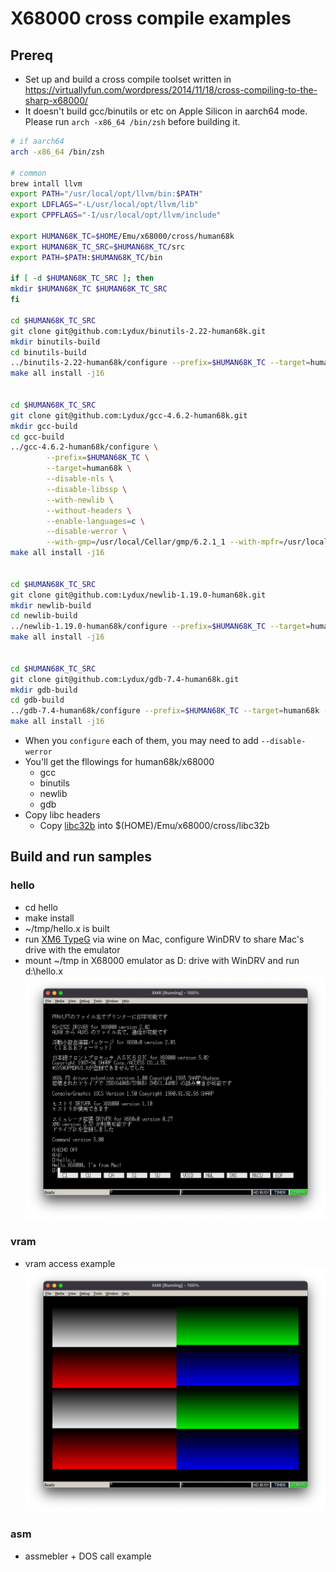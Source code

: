 # X68000 cross compile examples

## Prereq

* Set up and build a cross compile toolset written in <https://virtuallyfun.com/wordpress/2014/11/18/cross-compiling-to-the-sharp-x68000/>
* It doesn't build gcc/binutils or etc on Apple Silicon in aarch64 mode. Please run `arch -x86_64 /bin/zsh` before building it.

```sh
# if aarch64
arch -x86_64 /bin/zsh

# common
brew intall llvm
export PATH="/usr/local/opt/llvm/bin:$PATH"
export LDFLAGS="-L/usr/local/opt/llvm/lib"
export CPPFLAGS="-I/usr/local/opt/llvm/include"

export HUMAN68K_TC=$HOME/Emu/x68000/cross/human68k
export HUMAN68K_TC_SRC=$HUMAN68K_TC/src
export PATH=$PATH:$HUMAN68K_TC/bin

if [ -d $HUMAN68K_TC_SRC ]; then
mkdir $HUMAN68K_TC $HUMAN68K_TC_SRC
fi

cd $HUMAN68K_TC_SRC
git clone git@github.com:Lydux/binutils-2.22-human68k.git
mkdir binutils-build
cd binutils-build
../binutils-2.22-human68k/configure --prefix=$HUMAN68K_TC --target=human68k --disable-nls --disable-werror
make all install -j16


cd $HUMAN68K_TC_SRC
git clone git@github.com:Lydux/gcc-4.6.2-human68k.git
mkdir gcc-build
cd gcc-build
../gcc-4.6.2-human68k/configure \
        --prefix=$HUMAN68K_TC \
        --target=human68k \
        --disable-nls \
        --disable-libssp \
        --with-newlib \
        --without-headers \
        --enable-languages=c \
        --disable-werror \
        --with-gmp=/usr/local/Cellar/gmp/6.2.1_1 --with-mpfr=/usr/local/Cellar/mpfr/4.1.0 --with-mpc=/usr/local/Cellar/libmpc/1.2.1
make all install -j16


cd $HUMAN68K_TC_SRC
git clone git@github.com:Lydux/newlib-1.19.0-human68k.git
mkdir newlib-build
cd newlib-build
../newlib-1.19.0-human68k/configure --prefix=$HUMAN68K_TC --target=human68k  --disable-werror
make all install -j16


cd $HUMAN68K_TC_SRC
git clone git@github.com:Lydux/gdb-7.4-human68k.git
mkdir gdb-build
cd gdb-build
../gdb-7.4-human68k/configure --prefix=$HUMAN68K_TC --target=human68k --disable-nls --disable-werror
make all install -j16
```

* When you `configure` each of them, you may need to add `--disable-werror`
* You'll get the fllowings for human68k/x68000
  * gcc
  * binutils
  * newlib
  * gdb
* Copy libc headers
    * Copy [libc32b](http://retropc.net/x68000/software/develop/lib/libc1132a/) into $(HOME)/Emu/x68000/cross/libc32b

## Build and run samples

### hello

* cd hello
* make install
* ~/tmp/hello.x is built
* run [XM6 TypeG](http://retropc.net/pi/xm6/index.html) via wine on Mac, configure WinDRV to share Mac's drive with the emulator
* mount ~/tmp in X68000 emulator as D: drive with WinDRV and run d:\hello.x
![hello.x](./docs/hello.png)


### vram

* vram access example
![vram.x](./docs/vram.png)

### asm

* assmebler + DOS call example
